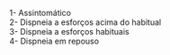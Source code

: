 1- Assintomático  
2- Dispneia a esforços acima do habitual  
3- Dispneia a esforços habituais  
4- Dispneia em repouso